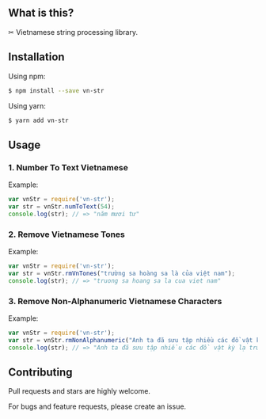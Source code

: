 ## What is this?

✂ Vietnamese string processing library.

## Installation

Using npm:

```bash
$ npm install --save vn-str
```

Using yarn:
```bash
$ yarn add vn-str
```

## Usage
### 1. Number To Text Vietnamese

Example:

```js
var vnStr = require('vn-str');
var str = vnStr.numToText(54);
console.log(str); // => "năm mươi tư"
```

### 2. Remove Vietnamese Tones

Example:

```js
var vnStr = require('vn-str');
var str = vnStr.rmVnTones("trường sa hoàng sa là của việt nam");
console.log(str); // => "truong sa hoang sa la cua viet nam"
```

### 3. Remove Non-Alphanumeric Vietnamese Characters

Example:

```js
var vnStr = require('vn-str');
var str = vnStr.rmNonAlphanumeric("Anh ta đã sưu tập nhiều các đồ vật kỳ lạ: trứng chim, tem, nắp chai, dây và cúc áo.");
console.log(str); // => "Anh ta đã sưu tập nhiều các đồ vật kỳ lạ trứng chim tem nắp chai dây và cúc áo"
```

## Contributing
Pull requests and stars are highly welcome.

For bugs and feature requests, please create an issue.
